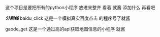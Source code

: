 这个项目是要把所有的python小程序  放进来整齐  看着  就酱   添加什么  再看吧


*****************************************分割线*****************************************
baidu_click
这是一个模拟真实百度点击 的程序号了就酱


gaode_get
这是一个通过高的api获取地图信息的小程序  就酱